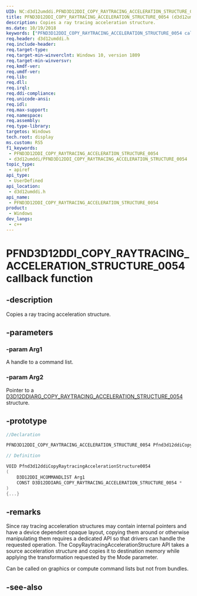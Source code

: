 ```yaml
---
UID: NC:d3d12umddi.PFND3D12DDI_COPY_RAYTRACING_ACCELERATION_STRUCTURE_0054
title: PFND3D12DDI_COPY_RAYTRACING_ACCELERATION_STRUCTURE_0054 (d3d12umddi.h)
description: Copies a ray tracing acceleration structure.
ms.date: 10/19/2018
keywords: ["PFND3D12DDI_COPY_RAYTRACING_ACCELERATION_STRUCTURE_0054 callback function"]
req.header: d3d12umddi.h
req.include-header: 
req.target-type: 
req.target-min-winverclnt: Windows 10, version 1809
req.target-min-winversvr: 
req.kmdf-ver: 
req.umdf-ver: 
req.lib: 
req.dll: 
req.irql: 
req.ddi-compliance: 
req.unicode-ansi: 
req.idl: 
req.max-support: 
req.namespace: 
req.assembly: 
req.type-library: 
targetos: Windows
tech.root: display
ms.custom: RS5
f1_keywords:
 - PFND3D12DDI_COPY_RAYTRACING_ACCELERATION_STRUCTURE_0054
 - d3d12umddi/PFND3D12DDI_COPY_RAYTRACING_ACCELERATION_STRUCTURE_0054
topic_type:
 - apiref
api_type:
 - UserDefined
api_location:
 - d3d12umddi.h
api_name:
 - PFND3D12DDI_COPY_RAYTRACING_ACCELERATION_STRUCTURE_0054
product:
 - Windows
dev_langs:
 - c++
---
```


# PFND3D12DDI_COPY_RAYTRACING_ACCELERATION_STRUCTURE_0054 callback function


## -description

Copies a ray tracing acceleration structure.

## -parameters

### -param Arg1

A handle to a command list.

### -param Arg2

Pointer to a [D3D12DDIARG_COPY_RAYTRACING_ACCELERATION_STRUCTURE_0054](ns-d3d12umddi-d3d12ddiarg_copy_raytracing_acceleration_structure_0054.md) structure.

## -prototype

```cpp
//Declaration

PFND3D12DDI_COPY_RAYTRACING_ACCELERATION_STRUCTURE_0054 Pfnd3d12ddiCopyRaytracingAccelerationStructure0054; 

// Definition

VOID Pfnd3d12ddiCopyRaytracingAccelerationStructure0054 
(
	D3D12DDI_HCOMMANDLIST Arg1
	CONST D3D12DDIARG_COPY_RAYTRACING_ACCELERATION_STRUCTURE_0054 *
)
{...}

```

## -remarks

Since ray tracing acceleration structures may contain internal pointers and have a device dependent opaque layout, copying them around or otherwise manipulating them requires a dedicated API so that drivers can handle the requested operation. The CopyRaytracingAccelerationStructure API takes a source acceleration structure and copies it to destination memory while applying the transformation requested by the Mode parameter.

Can be called on graphics or compute command lists but not from bundles.

## -see-also

